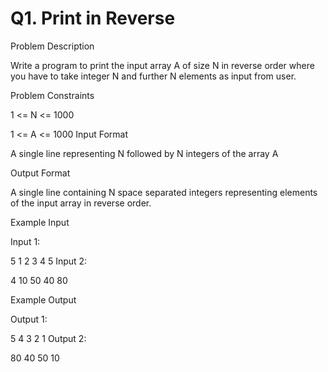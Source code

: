 # Q1. Print in Reverse

Problem Description

Write a program to print the input array A of size N in reverse order where you have to take integer N and further N elements as input from user.


Problem Constraints

1 <= N <= 1000

1 <= A <= 1000
Input Format

A single line representing N followed by N integers of the array A

Output Format

A single line containing N space separated integers representing elements of the input array in reverse order.

Example Input

Input 1:

5 1 2 3 4 5
Input 2:

4 10 50 40 80

Example Output

Output 1:

5 4 3 2 1
Output 2:

80 40 50 10
